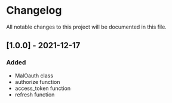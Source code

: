 # Changelog

All notable changes to this project will be documented in this file.

## [1.0.0] - 2021-12-17

### Added

- MalOauth class
- authorize function
- access_token function
- refresh function
